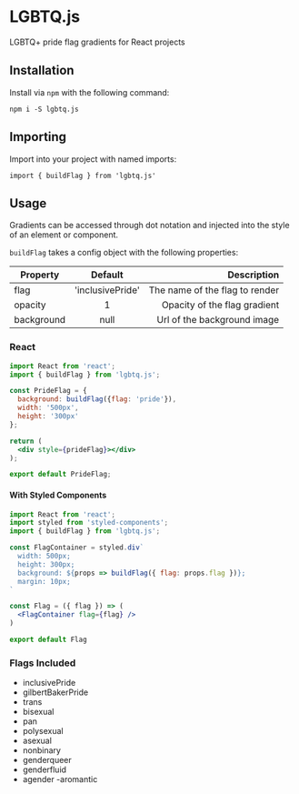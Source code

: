 # LGBTQ.js

LGBTQ+ pride flag gradients for React projects

## Installation

Install via `npm` with the following command: 

```
npm i -S lgbtq.js
```

## Importing

Import into your project with named imports:

```
import { buildFlag } from 'lgbtq.js'
```

## Usage

Gradients can be accessed through dot notation and injected into the style of an element or component.

`buildFlag` takes a config object with the following properties:

| Property        | Default           | Description  |
| ------------- |:-------------:| -----:|
| flag     | 'inclusivePride' | The name of the flag to render |
| opacity      | 1      |   Opacity of the flag gradient |
| background | null      | Url of the background image |

### React

```jsx
import React from 'react';
import { buildFlag } from 'lgbtq.js';

const PrideFlag = {
  background: buildFlag({flag: 'pride'}),
  width: '500px',
  height: '300px'
};

return (
  <div style={prideFlag}></div>
);

export default PrideFlag;
```

#### With Styled Components

```jsx
import React from 'react';
import styled from 'styled-components';
import { buildFlag } from 'lgbtq.js';

const FlagContainer = styled.div`
  width: 500px;
  height: 300px;
  background: ${props => buildFlag({ flag: props.flag })};
  margin: 10px;
`

const Flag = ({ flag }) => (
  <FlagContainer flag={flag} />
)

export default Flag
```

### Flags Included
  - inclusivePride
  - gilbertBakerPride
  - trans
  - bisexual
  - pan
  - polysexual
  - asexual
  - nonbinary
  - genderqueer
  - genderfluid
  - agender
   -aromantic

